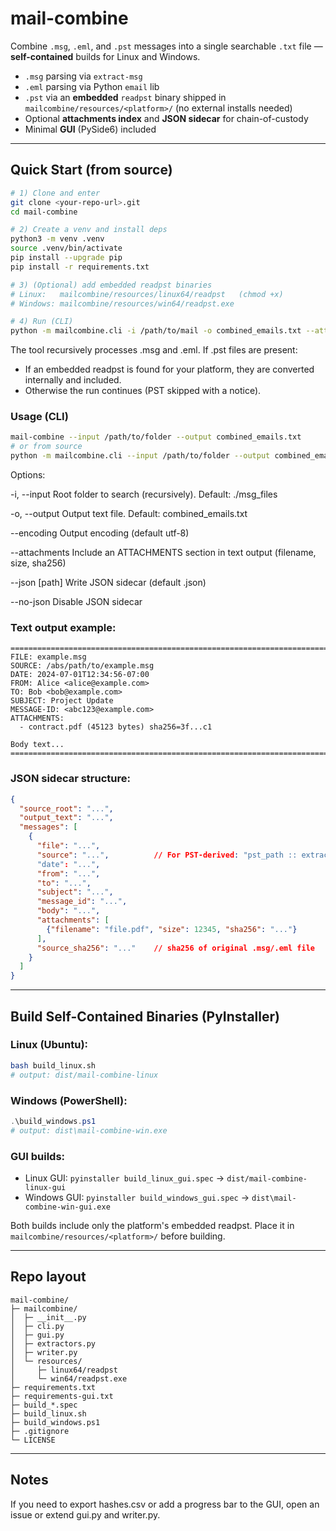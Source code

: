 # mail-combine

Combine `.msg`, `.eml`, and `.pst` messages into a single searchable `.txt` file — **self-contained** builds for Linux and Windows.

- `.msg` parsing via `extract-msg`
- `.eml` parsing via Python `email` lib
- `.pst` via an **embedded** `readpst` binary shipped in `mailcombine/resources/<platform>/` (no external installs needed)
- Optional **attachments index** and **JSON sidecar** for chain-of-custody
- Minimal **GUI** (PySide6) included

---

## Quick Start (from source)

```bash
# 1) Clone and enter
git clone <your-repo-url>.git
cd mail-combine

# 2) Create a venv and install deps
python3 -m venv .venv
source .venv/bin/activate
pip install --upgrade pip
pip install -r requirements.txt

# 3) (Optional) add embedded readpst binaries
# Linux:   mailcombine/resources/linux64/readpst   (chmod +x)
# Windows: mailcombine/resources/win64/readpst.exe

# 4) Run (CLI)
python -m mailcombine.cli -i /path/to/mail -o combined_emails.txt --attachments --json
```

The tool recursively processes .msg and .eml. If .pst files are present:

- If an embedded readpst is found for your platform, they are converted internally and included.
- Otherwise the run continues (PST skipped with a notice).

### Usage (CLI)

```bash
mail-combine --input /path/to/folder --output combined_emails.txt
# or from source
python -m mailcombine.cli --input /path/to/folder --output combined_emails.txt
```

Options:

-i, --input Root folder to search (recursively). Default: ./msg_files

-o, --output Output text file. Default: combined_emails.txt

--encoding Output encoding (default utf-8)

--attachments Include an ATTACHMENTS section in text output (filename, size, sha256)

--json [path] Write JSON sidecar (default <output>.json)

--no-json Disable JSON sidecar

### Text output example:

```
==========================================================================================
FILE: example.msg
SOURCE: /abs/path/to/example.msg
DATE: 2024-07-01T12:34:56-07:00
FROM: Alice <alice@example.com>
TO: Bob <bob@example.com>
SUBJECT: Project Update
MESSAGE-ID: <abc123@example.com>
ATTACHMENTS:
  - contract.pdf (45123 bytes) sha256=3f...c1

Body text...
==========================================================================================
```

### JSON sidecar structure:

```json
{
  "source_root": "...",
  "output_text": "...",
  "messages": [
    {
      "file": "...",
      "source": "...",          // For PST-derived: "pst_path :: extracted_eml_path"
      "date": "...",
      "from": "...",
      "to": "...",
      "subject": "...",
      "message_id": "...",
      "body": "...",
      "attachments": [
        {"filename": "file.pdf", "size": 12345, "sha256": "..."}
      ],
      "source_sha256": "..."    // sha256 of original .msg/.eml file
    }
  ]
}
```

---

## Build Self-Contained Binaries (PyInstaller)

### Linux (Ubuntu):
```bash
bash build_linux.sh
# output: dist/mail-combine-linux
```

### Windows (PowerShell):
```powershell
.\build_windows.ps1
# output: dist\mail-combine-win.exe
```

### GUI builds:

- Linux GUI: `pyinstaller build_linux_gui.spec` → `dist/mail-combine-linux-gui`
- Windows GUI: `pyinstaller build_windows_gui.spec` → `dist\mail-combine-win-gui.exe`

Both builds include only the platform's embedded readpst. Place it in `mailcombine/resources/<platform>/` before building.

---

## Repo layout

```
mail-combine/
├─ mailcombine/
│  ├─ __init__.py
│  ├─ cli.py
│  ├─ gui.py
│  ├─ extractors.py
│  ├─ writer.py
│  └─ resources/
│     ├─ linux64/readpst
│     └─ win64/readpst.exe
├─ requirements.txt
├─ requirements-gui.txt
├─ build_*.spec
├─ build_linux.sh
├─ build_windows.ps1
├─ .gitignore
└─ LICENSE
```

---

## Notes

If you need to export hashes.csv or add a progress bar to the GUI, open an issue or extend gui.py and writer.py.

